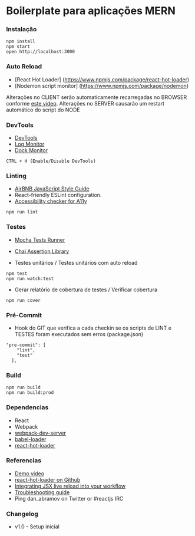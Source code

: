 Boilerplate para aplicações MERN
=====================

### Instalação

```
npm install
npm start
open http://localhost:3000
```

### Auto Reload

* [React Hot Loader] (https://www.npmjs.com/package/react-hot-loader)
* [Nodemon script monitor] (https://www.npmjs.com/package/nodemon)

Alterações no CLIENT serão automaticamente recarregadas no BROWSER conforme [este video](http://vimeo.com/100010922).
Alterações no SERVER causarão um restart automático do script do NODE

### DevTools

* [DevTools](https://github.com/gaearon/redux-devtools#overview)
* [Log Monitor](https://github.com/gaearon/redux-devtools-log-monitor)
* [Dock Monitor](https://github.com/gaearon/redux-devtools-dock-monitor)

```
CTRL + H (Enable/Disable DevTools)
```

### Linting

* [AirBNB JavaScript Style Guide](https://github.com/airbnb/javascript)
* React-friendly ESLint configuration.
* [Accessibility checker for A11y](https://github.com/evcohen/eslint-plugin-jsx-a11y)

```
npm run lint
```

### Testes

* [Mocha Tests Runner](https://mochajs.org/)
* [Chai Assertion Library](http://chaijs.com/api/bdd/)

* Testes unitários / Testes unitários com auto reload
```
npm test
npm run watch:test
```

* Gerar relatório de cobertura de testes / Verificar cobertura
```
npm run cover
```

### Pré-Commit

* Hook do GIT que verifica a cada checkin se os scripts de LINT e TESTES foram executados sem erros (package.json)

```
"pre-commit": [
    "lint",
    "test"
  ],
```

### Build
```
npm run build
npm run build:prod
```

### Dependencias

* React
* Webpack
* [webpack-dev-server](https://github.com/webpack/webpack-dev-server)
* [babel-loader](https://github.com/babel/babel-loader)
* [react-hot-loader](https://github.com/gaearon/react-hot-loader)

### Referencias

* [Demo video](http://vimeo.com/100010922)
* [react-hot-loader on Github](https://github.com/gaearon/react-hot-loader)
* [Integrating JSX live reload into your workflow](http://gaearon.github.io/react-hot-loader/getstarted/)
* [Troubleshooting guide](https://github.com/gaearon/react-hot-loader/blob/master/docs/Troubleshooting.md)
* Ping dan_abramov on Twitter or #reactjs IRC



### Changelog

* v1.0 - Setup inicial